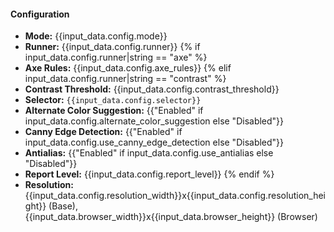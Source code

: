 #### Configuration
- **Mode:** {{input_data.config.mode}}
- **Runner:** {{input_data.config.runner}}
{% if input_data.config.runner|string == "axe" %}
- **Axe Rules:** {{input_data.config.axe_rules}}
{% elif input_data.config.runner|string == "contrast" %}
- **Contrast Threshold:** {{input_data.config.contrast_threshold}}
- **Selector:** `{{input_data.config.selector}}`
- **Alternate Color Suggestion:** {{"Enabled" if input_data.config.alternate_color_suggestion else "Disabled"}}
- **Canny Edge Detection:** {{"Enabled" if input_data.config.use_canny_edge_detection else "Disabled"}}
- **Antialias:** {{"Enabled" if input_data.config.use_antialias else "Disabled"}}
- **Report Level:** {{input_data.config.report_level}}
{% endif %}
- **Resolution:** {{input_data.config.resolution_width}}x{{input_data.config.resolution_height}} (Base), {{input_data.browser_width}}x{{input_data.browser_height}} (Browser)
